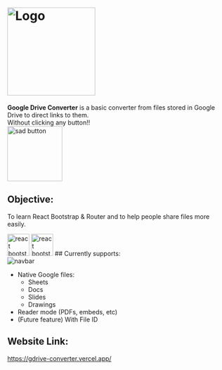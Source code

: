 <h1><img width="200px" alt="Logo" src="https://i.imgur.com/gKcMqJg.png" /></h1>

<b>Google Drive Converter</b> is a basic converter from files stored in Google Drive to direct links to them.<br/>
Without clicking any button!!<br/>
<img width="125px" alt="sad button" src="https://i.imgur.com/HdQKrzN.png"/>
## Objective:
To learn React Bootstrap & Router and to help people share files more easily.

<img style="display:inline-block" width="50" alt="react bootstrap" src="https://pbs.twimg.com/profile_images/610586699798835201/OuezNT-e_400x400.png"/>
<img style="display:inline-block" width="50" alt="react bootstrap" src="https://visual-engin.com/wp-content/uploads/sites/3/2016/07/1_TKvlTeNqtkp1s-eVB5Hrvg@2x.png"/>
## Currently supports:
<img style="display:block" alt="navbar" src="https://i.imgur.com/euk4sZt.png"/>

- Native Google files:
    - Sheets
    - Docs
    - Slides
    - Drawings
- Reader mode (PDFs, embeds, etc)
- (Future feature) With File ID
## Website Link:
https://gdrive-converter.vercel.app/
